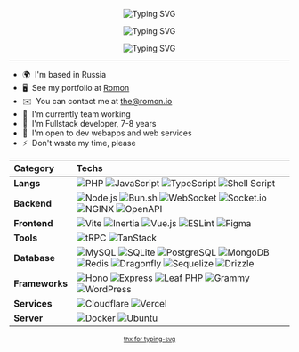 <p align="center">
  <img src="https://readme-typing-svg.demolab.com?font=JetBrains+Mono&weight=900&size=21&duration=1&color=00B0F7&center=true&vCenter=true&repeat=false&width=435&height=20&lines=Roman+A." alt="Typing SVG" />
</p>
<p align="center">
  <img src="https://readme-typing-svg.demolab.com?font=JetBrains+Mono&weight=300&size=21&duration=3000&pause=500&color=00B0F7&center=true&vCenter=true&width=435&height=20&lines=fullstack+developer;ui%2Fux+designer;backend+builder" alt="Typing SVG" />
</p>
<p align="center">
<img src="https://readme-typing-svg.demolab.com?font=JetBrains+Mono&weight=900&size=16&duration=1&color=00F789&center=true&vCenter=true&repeat=false&width=435&height=20&lines=fn+me()+return+'github.com%2Fphederal'" alt="Typing SVG" />
</p>

---

* 🌍  I'm based in Russia
* 🖥️  See my portfolio at [Romon](https://romon.io)
* ✉️  You can contact me at [the@romon.io](mailto:the@romon.io)
* 🚀  I'm currently team working
* 🧠  I'm Fullstack developer, 7-8 years
* 🤝  I'm open to dev webapps and web services
* ⚡  Don't waste my time, please


| Category | Techs |
| :--- | :--- |
| **Langs**  | ![PHP](https://img.shields.io/badge/php-%23777BB4.svg?style=for-the-badge&logo=php&logoColor=white) ![JavaScript](https://img.shields.io/badge/js-%23F7DF1E.svg?style=for-the-badge&logo=javascript&logoColor=%23323330) ![TypeScript](https://img.shields.io/badge/ts-%23007ACC.svg?style=for-the-badge&logo=typescript&logoColor=white) ![Shell Script](https://img.shields.io/badge/sh-%23121011.svg?style=for-the-badge&logo=gnu-bash&logoColor=white) |
| **Backend** | ![Node.js](https://img.shields.io/badge/node.js-%23339933.svg?style=for-the-badge&logo=node.js&logoColor=white) ![Bun.sh](https://img.shields.io/badge/bun.sh-%23000000.svg?style=for-the-badge&logo=bun&logoColor=white) ![WebSocket](https://img.shields.io/badge/websocket-%2300B4AB.svg?style=for-the-badge&logo=websocket&logoColor=white) ![Socket.io](https://img.shields.io/badge/socket.io-%23010101.svg?style=for-the-badge&logo=socket.io&logoColor=white) ![NGINX](https://img.shields.io/badge/nginx-%23009639.svg?style=for-the-badge&logo=nginx&logoColor=white) ![OpenAPI](https://img.shields.io/badge/openapi-%236BA539.svg?style=for-the-badge&logo=openapi-initiative&logoColor=white) |
| **Frontend** | ![Vite](https://img.shields.io/badge/vite-%23646CFF.svg?style=for-the-badge&logo=vite&logoColor=white) ![Inertia](https://img.shields.io/badge/inertia-%239B7EED.svg?style=for-the-badge&logo=inertia&logoColor=white) ![Vue.js](https://img.shields.io/badge/vue.js-%234FC08D.svg?style=for-the-badge&logo=vue.js&logoColor=white) ![ESLint](https://img.shields.io/badge/eslint-%234B32C3.svg?style=for-the-badge&logo=eslint&logoColor=white) ![Figma](https://img.shields.io/badge/figma-%23ffffff.svg?style=for-the-badge&logo=figma&logoColor=%23000000) |
| **Tools** | ![tRPC](https://img.shields.io/badge/tRPC-%2320232A.svg?style=for-the-badge&logo=trpc&logoColor=white) ![TanStack](https://img.shields.io/badge/tanstack-%23FF4154.svg?style=for-the-badge&logo=tanstack&logoColor=white) |
| **Database** | ![MySQL](https://img.shields.io/badge/mysql-%234479A1.svg?style=for-the-badge&logo=mysql&logoColor=white) ![SQLite](https://img.shields.io/badge/sqlite-%23003B57.svg?style=for-the-badge&logo=sqlite&logoColor=white) ![PostgreSQL](https://img.shields.io/badge/postgresql-%23336791.svg?style=for-the-badge&logo=postgresql&logoColor=white) ![MongoDB](https://img.shields.io/badge/mongodb-%2347A248.svg?style=for-the-badge&logo=mongodb&logoColor=white) ![Redis](https://img.shields.io/badge/redis-%23DC382D.svg?style=for-the-badge&logo=redis&logoColor=white) ![Dragonfly](https://img.shields.io/badge/dragonfly-%23FFFFFF.svg?style=for-the-badge&logo=dragonfly&logoColor=white) ![Sequelize](https://img.shields.io/badge/sequelize-%2352B0E7.svg?style=for-the-badge&logo=sequelize&logoColor=white) ![Drizzle](https://img.shields.io/badge/drizzle-%23000000.svg?style=for-the-badge&logo=drizzle&logoColor=white) |
| **Frameworks** | ![Hono](https://img.shields.io/badge/hono-%23FF6347.svg?style=for-the-badge&logo=hono&logoColor=white) ![Express](https://img.shields.io/badge/express-%230C0C0C.svg?style=for-the-badge&logo=express&logoColor=white) ![Leaf PHP](https://img.shields.io/badge/leaf-%236DB33F.svg?style=for-the-badge&logo=php&logoColor=white) ![Grammy](https://img.shields.io/badge/grammy-%231A1A1A.svg?style=for-the-badge&logo=telegram&logoColor=white) ![WordPress](https://img.shields.io/badge/wordpress-%2321759B.svg?style=for-the-badge&logo=wordpress&logoColor=white) |
| **Services** | ![Cloudflare](https://img.shields.io/badge/cloudflare-%23F38020.svg?style=for-the-badge&logo=cloudflare&logoColor=white) ![Vercel](https://img.shields.io/badge/vercel-%23000000.svg?style=for-the-badge&logo=vercel&logoColor=white) |
| **Server** | ![Docker](https://img.shields.io/badge/docker-%232496ED.svg?style=for-the-badge&logo=docker&logoColor=white) ![Ubuntu](https://img.shields.io/badge/ubuntu-%23E95420.svg?style=for-the-badge&logo=ubuntu&logoColor=white) |

<p align="center">
<!-- Typing SVG by DenverCoder1 - https://github.com/DenverCoder1/readme-typing-svg -->
<a style="font-size:11px;" href="https://git.io/typing-svg">thx for typing-svg</a>
</p>
